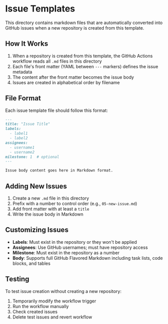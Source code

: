 # Issue Templates

This directory contains markdown files that are automatically converted into GitHub issues when a new repository is created from this template.

## How It Works

1. When a repository is created from this template, the GitHub Actions workflow reads all `.md` files in this directory
2. Each file's front matter (YAML between `---` markers) defines the issue metadata
3. The content after the front matter becomes the issue body
4. Issues are created in alphabetical order by filename

## File Format

Each issue template file should follow this format:

```markdown
---
title: "Issue Title"
labels: 
  - label1
  - label2
assignees: 
  - username1
  - username2
milestone: 1  # optional
---

Issue body content goes here in Markdown format.
```

## Adding New Issues

1. Create a new `.md` file in this directory
2. Prefix with a number to control order (e.g., `05-new-issue.md`)
3. Add front matter with at least a `title`
4. Write the issue body in Markdown

## Customizing Issues

- **Labels**: Must exist in the repository or they won't be applied
- **Assignees**: Use GitHub usernames; must have repository access
- **Milestone**: Must exist in the repository as a number
- **Body**: Supports full GitHub Flavored Markdown including task lists, code blocks, and tables

## Testing

To test issue creation without creating a new repository:
1. Temporarily modify the workflow trigger
2. Run the workflow manually
3. Check created issues
4. Delete test issues and revert workflow